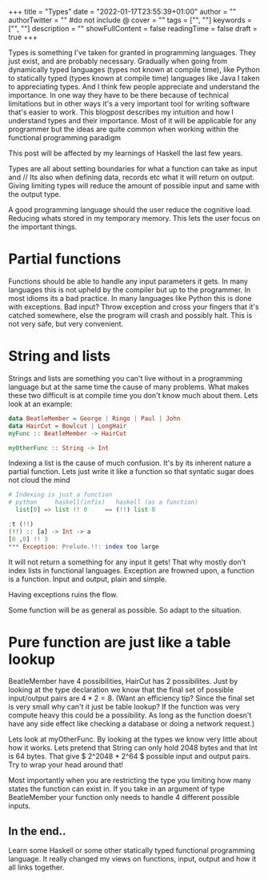 +++
title = "Types"
date = "2022-01-17T23:55:39+01:00"
author = ""
authorTwitter = "" #do not include @
cover = ""
tags = ["", ""]
keywords = ["", ""]
description = ""
showFullContent = false
readingTime = false
draft = true
+++

Types is something I've taken for granted in programming languages. They just
exist, and are probably necessary. Gradually when going from dynamically typed
languages (types not known at compile time), like Python to statically typed
(types known at compile time) languages like Java I taken to appreciating types.
And I think few people appreciate and understand the importance. In one way they
have to be there because of technical limitations but in other ways it's a very
important tool for writing software that's easier to work. This blogpost
describes my intuition and how I understand types and their importance. Most of
it will be applicable for any programmer but the ideas are quite common when
working within the functional programming paradigm

This post will be affected by my learnings of Haskell the last few years.

Types are all about setting boundaries for what a function can take as input and
// Its also when defining data, records etc
what it will return on output. Giving limiting types will reduce the amount of
possible input and same with the output type. 

A good programming language should the user reduce the cognitive load. Reducing
whats stored in my temporary memory. This lets the user focus on the
important things.

# Partial functions
Functions should be able to handle any input parameters it gets. In many languages this is
not upheld by the compiler but up to the programmer. In most idioms its a bad
practice. In many languages like Python this is done with exceptions. Bad input?
Throw exception and cross your fingers that it's catched somewhere, else the
program will crash and possibly halt. This is not very safe, but very
convenient.


# String and lists
Strings and lists are something you can't live without in a programming language
but at the same time the cause of many problems. What makes these two difficult
is at compile time you don't know much about them. Lets look at an example:

```haskell
data BeatleMember = George | Ringo | Paul | John
data HairCut = Bowlcut | LongHair 
myFunc :: BeatleMember -> HairCut

myOtherFunc :: String -> Int
```

Indexing a list is the cause of much confusion. It's by its inherent nature a
partial function. Lets just write it like a function so that syntatic sugar does
not cloud the mind

```python
# Indexing is just a function
# python     haskell(infix)   haskell (as a function)
  list[0] => list !! 0     == (!!) list 0
```

```haskell
:t (!!)
(!!) :: [a] -> Int -> a
[0 ,0] !! 3
*** Exception: Prelude.!!: index too large
```

It will not return a something for any input it gets! That why mostly don't
index lists in functional languages. Exception are frowned upon, a function is a
function. Input and output, plain and simple.

Having exceptions ruins the flow.

Some function will be as general as possible. So adapt to the situation.

# Pure function are just like a table lookup
BeatleMember have 4 possibilities, HairCut has 2 possibilites. Just by looking
at the type declaration we know that the final set of possible input/output
pairs are $4 * 2 = 8$. (Want an efficiency tip? Since the final set is very
small why can't it just be table lookup? If the function was very compute heavy
this could be a possibility. As long as the function doesn't have any side
effect like checking a database or doing a network request.)

Lets look at myOtherFunc. By looking at the types we know very little about how
it works. Lets pretend that String can only hold 2048 bytes and that Int is 64
bytes. That give $ 2^2048 * 2^64 $ possible input and output pairs. Try to wrap
your head around that!

Most importantly when you are restricting the type you limiting how many states
the function can exist in. If you take in an argument of type BeatleMember your
function only needs to handle 4 different possible inputs. 

## In the end..

Learn some Haskell or some other statically typed functional programming
language. It really changed my views on functions, input, output and how it all
links together. 
